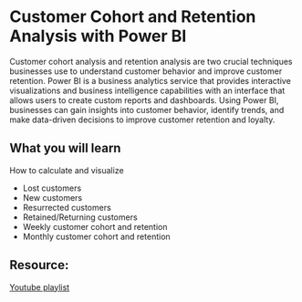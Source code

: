 # Customer Cohort and Retention Analysis with Power BI

Customer cohort analysis and retention analysis are two crucial techniques businesses use to understand customer behavior and improve customer retention. Power BI is a business analytics service that provides interactive visualizations and business intelligence capabilities with an interface that allows users to create custom reports and dashboards. Using Power BI, businesses can gain insights into customer behavior, identify trends, and make data-driven decisions to improve customer retention and loyalty.

## What you will learn

How to calculate and visualize
- Lost customers
- New customers
- Resurrected customers
- Retained/Returning customers
- Weekly customer cohort and retention
- Monthly customer cohort and retention 

## Resource:
[Youtube playlist](https://www.youtube.com/playlist?list=PLabEwYkKS0unWu9xVvuDVMH8ffjSecN4o)
